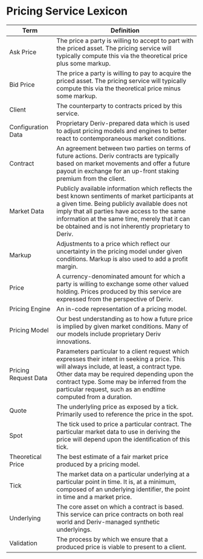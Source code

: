 
# Pricing Service Lexicon

| Term    | Definition |
| -------- | ------- |
| Ask Price | The price a party is willing to accept to part with the priced asset. The pricing service will typically compute this via the theoretical price plus some markup. |
| Bid Price | The price a party is willing to pay to acquire the priced asset. The pricing service will typically compute this via the theoretical price minus some markup. |
| Client | The counterparty to contracts priced by this service. |
| Configuration Data | Proprietary Deriv-prepared data which is used to adjust pricing models and engines to better react to contemporaneous market conditions. |
| Contract | An agreement between two parties on terms of future actions. Deriv contracts are typically based on market movements and offer a future payout in exchange for an up-front staking premium from the client. |
| Market Data | Publicly available information which reflects the best known sentiments of market participants at a given time.  Being publicly available does not imply that all parties have access to the same information at the same time, merely that it can be obtained and is not inherently proprietary to Deriv. |
| Markup | Adjustments to a price which reflect our uncertainty in the pricing model under given conditions.  Markup is also used to add a profit margin. |
| Price | A currency-denominated amount for which a party is willing to exchange some other valued holding.  Prices produced by this service are expressed from the perspective of Deriv. |
| Pricing Engine | An in-code representation of a pricing model. |
| Pricing Model | Our best understanding as to how a future price is implied by given market conditions. Many of our models include proprietary Deriv innovations. |
| Pricing Request Data | Parameters particular to a client request which expresses their intent in seeking a price. This will always include, at least, a contract type.  Other data may be required depending upon the contract type.  Some may be inferred from the particular request, such as an endtime computed from a duration. |
| Quote | The underlyling price as exposed by a tick. Primarily used to reference the price in the spot. |
| Spot | The tick used to price a particular contract.  The particular market data to use in deriving the price will depend upon the identification of this tick. |
| Theoretical Price | The best estimate of a fair market price produced by a pricing model. |
| Tick | The market data on a particular underlying at a particular point in time.  It is, at a minimum, composed of an underlying identifier, the point in time and a market price. |
| Underlying | The core asset on which a contract is based.  This service can price contracts on both real world and Deriv-managed synthetic underlyings. |
| Validation | The process by which we ensure that a produced price is viable to present to a client. |
